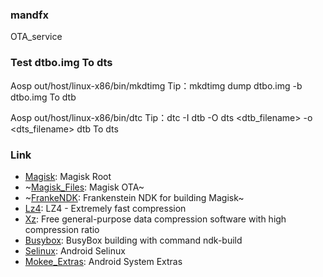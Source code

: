 ### mandfx
OTA_service

### Test dtbo.img To dts
Aosp out/host/linux-x86/bin/mkdtimg  Tip：mkdtimg dump dtbo.img -b <filename>   dtbo.img To dtb

Aosp out/host/linux-x86/bin/dtc      Tip：dtc -I dtb -O dts <dtb_filename> -o <dts_filename>  dtb To dts

### Link
- [Magisk](https://github.com/topjohnwu/Magisk/): Magisk Root
- ~[Magisk_Files](https://github.com/topjohnwu/magisk_files/): Magisk OTA~
- ~[FrankeNDK](https://github.com/topjohnwu/FrankeNDK/): Frankenstein NDK for building Magisk~
- [Lz4](https://github.com/lz4/lz4/): LZ4 - Extremely fast compression
- [Xz](https://github.com/xz-mirror/xz/): Free general-purpose data compression software with high compression ratio
- [Busybox](https://github.com/topjohnwu/ndk-busybox/): BusyBox building with command ndk-build
- [Selinux](https://github.com/topjohnwu/selinux/): Android Selinux
- [Mokee_Extras](https://github.com/MoKee/android_system_extras/): Android System Extras
